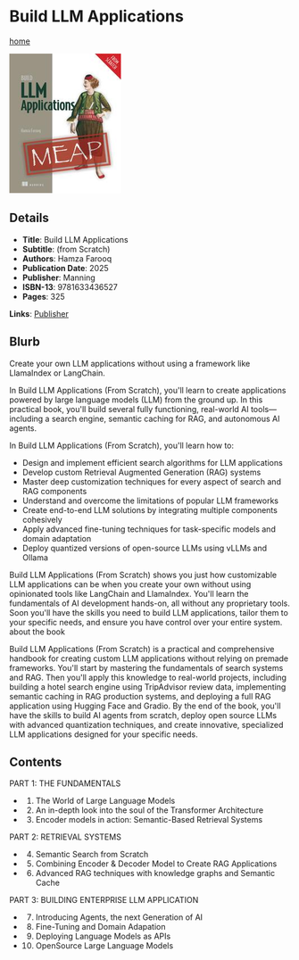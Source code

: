# Build LLM Applications

[home](../)

![Cover Image](build-llm-applications.jpeg)

## Details

* **Title**: Build LLM Applications
* **Subtitle**: (from Scratch)
* **Authors**: Hamza Farooq
* **Publication Date**: 2025
* **Publisher**: Manning
* **ISBN-13**: 9781633436527
* **Pages**: 325


**Links**: [Publisher](https://www.manning.com/books/build-llm-applications-from-scratch)

## Blurb

Create your own LLM applications without using a framework like LlamaIndex or LangChain.

In Build LLM Applications (From Scratch), you'll learn to create applications powered by large language models (LLM) from the ground up. In this practical book, you'll build several fully functioning, real-world AI tools—including a search engine, semantic caching for RAG, and autonomous AI agents.

In Build LLM Applications (From Scratch), you'll learn how to:

* Design and implement efficient search algorithms for LLM applications
* Develop custom Retrieval Augmented Generation (RAG) systems
* Master deep customization techniques for every aspect of search and RAG components
* Understand and overcome the limitations of popular LLM frameworks
* Create end-to-end LLM solutions by integrating multiple components cohesively
* Apply advanced fine-tuning techniques for task-specific models and domain adaptation
* Deploy quantized versions of open-source LLMs using vLLMs and Ollama

Build LLM Applications (From Scratch) shows you just how customizable LLM applications can be when you create your own without using opinionated tools like LangChain and LlamaIndex. You'll learn the fundamentals of AI development hands-on, all without any proprietary tools. Soon you'll have the skills you need to build LLM applications, tailor them to your specific needs, and ensure you have control over your entire system.
about the book

Build LLM Applications (From Scratch) is a practical and comprehensive handbook for creating custom LLM applications without relying on premade frameworks. You'll start by mastering the fundamentals of search systems and RAG. Then you'll apply this knowledge to real-world projects, including building a hotel search engine using TripAdvisor review data, implementing semantic caching in RAG production systems, and deploying a full RAG application using Hugging Face and Gradio. By the end of the book, you'll have the skills to build AI agents from scratch, deploy open source LLMs with advanced quantization techniques, and create innovative, specialized LLM applications designed for your specific needs.

## Contents

PART 1: THE FUNDAMENTALS
* 1. The World of Large Language Models
* 2. An in-depth look into the soul of the Transformer Architecture
* 3. Encoder models in action: Semantic-Based Retrieval Systems

PART 2: RETRIEVAL SYSTEMS
* 4. Semantic Search from Scratch
* 5. Combining Encoder & Decoder Model to Create RAG Applications
* 6. Advanced RAG techniques with knowledge graphs and Semantic Cache

PART 3: BUILDING ENTERPRISE LLM APPLICATION
* 7. Introducing Agents, the next Generation of AI
* 8. Fine-Tuning and Domain Adapation
* 9. Deploying Language Models as APIs
* 10. OpenSource Large Language Models
